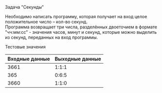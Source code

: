  Задача "Секунды"

Необходимо написать программу, которая получает на вход целое положительное число – кол-во секунд.\
Программа возвращает три числа, разделённых двоеточием в формате "чч:мм:сс" - значения часов, минут и секунд, 
которые можно выделить из секунд, переданных на вход программы.

Тестовые значения
<table class="docutils align-default">
    <thead>
        <tr class="row-odd">
            <th class="head">Входные данные</th>
            <th class="head">Выходные данные</th>
        </tr>
    </thead>
    <tbody>
        <tr class="row-even"><td>3661</td><td>1:1:1</td></tr>
        <tr class="row-even"><td>365</td><td>0:6:5</td></tr>
        <tr class="row-even"><td>3660</td><td>1:1:0</td></tr>
    </tbody>
</table>
